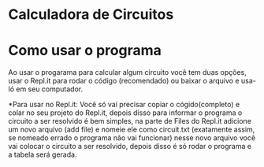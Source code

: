 # Calculadora de Circuitos

# Como usar o programa
Ao usar o progarama para calcular algum circuito você tem duas opções, usar o Repl.it para rodar o código (recomendado) ou baixar o arquivo e usa-ló em seu computador.

*Para usar no Repl.it: Você só  vai precisar copiar o cógido(completo) e colar no seu projeto do Repl.it, depois disso para informar o programa o circuito a ser resolvido é bem simples, na parte de Files do Repl.it adicione um novo arquivo (add file) e nomeie ele como circuit.txt (exatamente assim, se nomeado errado o programa não vai funcionar) nesse novo arquivo você vai colocar o circuito a ser resolvido, depois disso é só rodar o programa e a tabela será gerada.

